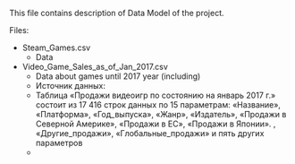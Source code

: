 This file contains description of Data Model of the project.

Files:

- Steam_Games.csv
  - Data 
- Video_Game_Sales_as_of_Jan_2017.csv
  - Data about games until 2017 year (including)
  - Источник данных: 
  - Таблица «Продажи видеоигр по состоянию на январь 2017 г.» состоит из 17 416 строк данных по 15 параметрам: «Название», «Платформа», «Год_выпуска», «Жанр», «Издатель», «Продажи в Северной Америке», «Продажи в ЕС», «Продажи в Японии». , «Другие_продажи», «Глобальные_продажи» и пять других параметров
  - 
